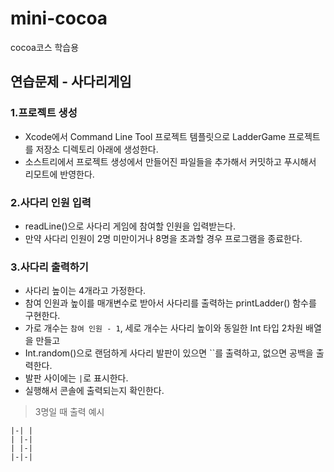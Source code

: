 # mini-cocoa
cocoa코스 학습용

## **연습문제 - 사다리게임**

### **1.프로젝트 생성**

- Xcode에서 Command Line Tool 프로젝트 템플릿으로 LadderGame 프로젝트를 저장소 디렉토리 아래에 생성한다.
- 소스트리에서 프로젝트 생성에서 만들어진 파일들을 추가해서 커밋하고 푸시해서 리모트에 반영한다.

### **2.사다리 인원 입력**

- readLine()으로 사다리 게임에 참여할 인원을 입력받는다.
- 만약 사다리 인원이 2명 미만이거나 8명을 초과할 경우 프로그램을 종료한다.

### **3.사다리 출력하기**

- 사다리 높이는 4개라고 가정한다.
- 참여 인원과 높이를 매개변수로 받아서 사다리를 출력하는 printLadder() 함수를 구현한다.
- 가로 개수는 `참여 인원 - 1`, 세로 개수는 사다리 높이와 동일한 Int 타입 2차원 배열을 만들고
- Int.random()으로 랜덤하게 사다리 발판이 있으면 ``를 출력하고, 없으면 공백을 출력한다.
- 발판 사이에는 `|`로 표시한다.
- 실행해서 콘솔에 출력되는지 확인한다.

> 3명일 때 출력 예시
> 

```
|-| |
| |-|
| |-|
|-|-|

```
